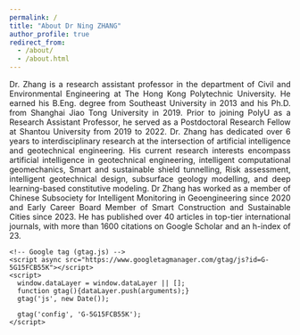 ```yaml
---
permalink: /
title: "About Dr Ning ZHANG"
author_profile: true
redirect_from: 
  - /about/
  - /about.html
---
```



<p style="text-align: justify;">
Dr. Zhang is a research assistant professor in the department of Civil and Environmental Engineering at The Hong Kong Polytechnic University. He earned his B.Eng. degree from Southeast University in 2013 and his Ph.D. from Shanghai Jiao Tong University in 2019. Prior to joining PolyU as a Research Assistant Professor, he served as a Postdoctoral Research Fellow at Shantou University from 2019 to 2022. Dr. Zhang has dedicated over 6 years to interdisciplinary research at the intersection of artificial intelligence and geotechnical engineering. His current research interests encompass artificial intelligence in geotechnical engineering, intelligent computational geomechanics, Smart and sustainable shield tunnelling, Risk assessment, intelligent geotechnical design, subsurface geology modelling, and deep learning-based constitutive modeling. Dr Zhang has worked as a member of Chinese Subsociety for Intelligent Monitoring in Geoengineering since 2020 and Early Career Board Member of Smart Construction and Sustainable Cities since 2023. He has published over 40 articles in top-tier international journals, with more than 1600 citations on Google Scholar and an h-index of 23. 
</p>

<html lang="en">
<head>
    <meta charset="UTF-8">
    <meta name="viewport" content="width=device-width, initial-scale=1.0">
    <title>About Dr Ning ZHANG</title>    
    
    <!-- Google tag (gtag.js) -->
    <script async src="https://www.googletagmanager.com/gtag/js?id=G-5G15FCB55K"></script>
    <script>
      window.dataLayer = window.dataLayer || [];
      function gtag(){dataLayer.push(arguments);}
      gtag('js', new Date());

      gtag('config', 'G-5G15FCB55K');
    </script>
</head>
<body>
    <!-- Your Markdown Content Goes Here -->
</body>
</html>


<script type='text/javascript' id='clustrmaps' src='//cdn.clustrmaps.com/map_v2.js?cl=fbfac5&w=557&t=tt&d=gdq25fKq62XQrXLqW06LUMP2yVIVS0rDEUt3XHYxqU8&co=a8d1ee&ct=ffffff'></script>

